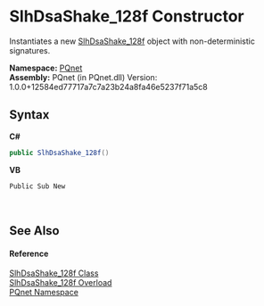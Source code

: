 # SlhDsaShake_128f Constructor 
 

Instantiates a new <a href="3b0e03ff-5d42-259b-5a16-4a790f60951a.md">SlhDsaShake_128f</a> object with non-deterministic signatures.

**Namespace:**&nbsp;<a href="fc4f881f-e121-9cf0-ed49-65bf6b5a005d.md">PQnet</a><br />**Assembly:**&nbsp;PQnet (in PQnet.dll) Version: 1.0.0+12584ed77717a7c7a23b24a8fa46e5237f71a5c8

## Syntax

**C#**<br />
``` C#
public SlhDsaShake_128f()
```

**VB**<br />
``` VB
Public Sub New
```

<br />

## See Also


#### Reference
<a href="3b0e03ff-5d42-259b-5a16-4a790f60951a.md">SlhDsaShake_128f Class</a><br /><a href="8eed894f-161e-1bc4-bc3b-4ea40dffbdaf.md">SlhDsaShake_128f Overload</a><br /><a href="fc4f881f-e121-9cf0-ed49-65bf6b5a005d.md">PQnet Namespace</a><br />